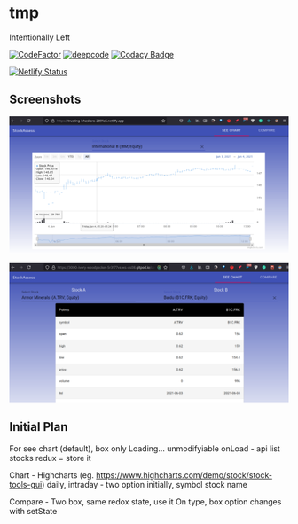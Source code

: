 # tmp

Intentionally Left

[![CodeFactor](https://www.codefactor.io/repository/github/adi-g15/intern_assignment-stocks/badge)](https://www.codefactor.io/repository/github/adi-g15/intern_assignment-stocks)
[![deepcode](https://www.deepcode.ai/api/gh/badge?key=eyJhbGciOiJIUzI1NiIsInR5cCI6IkpXVCJ9.eyJwbGF0Zm9ybTEiOiJnaCIsIm93bmVyMSI6ImFkaS1nMTUiLCJyZXBvMSI6InRtcCIsImluY2x1ZGVMaW50IjpmYWxzZSwiYXV0aG9ySWQiOjIyMzM5LCJpYXQiOjE2MjI5Njc3NDB9.ymT9AGVh2PXXOX8A71_WShNJea06EUbpHtIe3VYa8k8)](https://www.deepcode.ai/app/gh/adi-g15/tmp/_/dashboard?utm_content=gh%2Fadi-g15%2Ftmp)
[![Codacy Badge](https://app.codacy.com/project/badge/Grade/346c074125754316a744ee5a638a51dc)](https://www.codacy.com/gh/adi-g15/intern_assignment-stocks/dashboard?utm_source=github.com&amp;utm_medium=referral&amp;utm_content=adi-g15/intern_assignment-stocks&amp;utm_campaign=Badge_Grade)

[![Netlify Status](https://api.netlify.com/api/v1/badges/c6e9b1c8-ef77-44c3-ae51-9d3406e75e48/deploy-status)](https://app.netlify.com/sites/trusting-bhaskara-2891a5/deploys)

## Screenshots

![](./ss/see_chart.png)

![](./ss/compare.png)

## Initial Plan

For see chart (default), box only Loading... unmodifyiable
onLoad - api list stocks
redux = store it

Chart - Highcharts (eg. https://www.highcharts.com/demo/stock/stock-tools-gui)
daily, intraday - two option initially, symbol stock name

Compare - Two box, same redox state, use it
On type, box option changes with setState
